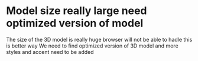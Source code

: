 # Model size really large need optimized version of model
The size of the 3D model is really huge browser will not be able to hadle this is better way
We need to find optimized version of 3D model and more styles and accent need to be added